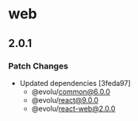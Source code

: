 # web

## 2.0.1

### Patch Changes

- Updated dependencies [3feda97]
  - @evolu/common@6.0.0
  - @evolu/react@9.0.0
  - @evolu/react-web@2.0.0
